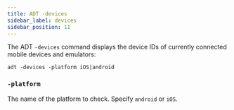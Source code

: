 ```yaml
---
title: ADT -devices
sidebar_label: devices
sidebar_position: 11
---
```


The ADT `-devices` command displays the device IDs of currently connected mobile devices and emulators:

```
adt -devices -platform iOS|android
```

### `-platform`

The name of the platform to check. Specify `android` or `iOS`.
